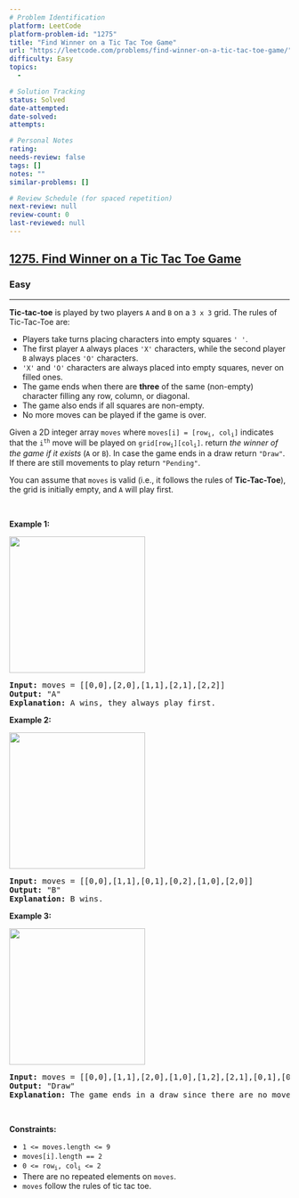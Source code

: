 ```yaml
---
# Problem Identification
platform: LeetCode
platform-problem-id: "1275"
title: "Find Winner on a Tic Tac Toe Game"
url: "https://leetcode.com/problems/find-winner-on-a-tic-tac-toe-game/"
difficulty: Easy
topics:
  -

# Solution Tracking
status: Solved
date-attempted:
date-solved:
attempts:

# Personal Notes
rating:
needs-review: false
tags: []
notes: ""
similar-problems: []

# Review Schedule (for spaced repetition)
next-review: null
review-count: 0
last-reviewed: null
---
```


<h2><a href="https://leetcode.com/problems/find-winner-on-a-tic-tac-toe-game/">1275. Find Winner on a Tic Tac Toe Game</a></h2><h3>Easy</h3><hr><div><p><strong>Tic-tac-toe</strong> is played by two players <code>A</code> and <code>B</code> on a <code>3 x 3</code> grid. The rules of Tic-Tac-Toe are:</p>

<ul>
	<li>Players take turns placing characters into empty squares <code>' '</code>.</li>
	<li>The first player <code>A</code> always places <code>'X'</code> characters, while the second player <code>B</code> always places <code>'O'</code> characters.</li>
	<li><code>'X'</code> and <code>'O'</code> characters are always placed into empty squares, never on filled ones.</li>
	<li>The game ends when there are <strong>three</strong> of the same (non-empty) character filling any row, column, or diagonal.</li>
	<li>The game also ends if all squares are non-empty.</li>
	<li>No more moves can be played if the game is over.</li>
</ul>

<p>Given a 2D integer array <code>moves</code> where <code>moves[i] = [row<sub>i</sub>, col<sub>i</sub>]</code> indicates that the <code>i<sup>th</sup></code> move will be played on <code>grid[row<sub>i</sub>][col<sub>i</sub>]</code>. return <em>the winner of the game if it exists</em> (<code>A</code> or <code>B</code>). In case the game ends in a draw return <code>"Draw"</code>. If there are still movements to play return <code>"Pending"</code>.</p>

<p>You can assume that <code>moves</code> is valid (i.e., it follows the rules of <strong>Tic-Tac-Toe</strong>), the grid is initially empty, and <code>A</code> will play first.</p>

<p>&nbsp;</p>
<p><strong class="example">Example 1:</strong></p>
<img alt="" src="https://assets.leetcode.com/uploads/2021/09/22/xo1-grid.jpg" style="width: 244px; height: 245px;">
<pre><strong>Input:</strong> moves = [[0,0],[2,0],[1,1],[2,1],[2,2]]
<strong>Output:</strong> "A"
<strong>Explanation:</strong> A wins, they always play first.
</pre>

<p><strong class="example">Example 2:</strong></p>
<img alt="" src="https://assets.leetcode.com/uploads/2021/09/22/xo2-grid.jpg" style="width: 244px; height: 245px;">
<pre><strong>Input:</strong> moves = [[0,0],[1,1],[0,1],[0,2],[1,0],[2,0]]
<strong>Output:</strong> "B"
<strong>Explanation:</strong> B wins.
</pre>

<p><strong class="example">Example 3:</strong></p>
<img alt="" src="https://assets.leetcode.com/uploads/2021/09/22/xo3-grid.jpg" style="width: 244px; height: 245px;">
<pre><strong>Input:</strong> moves = [[0,0],[1,1],[2,0],[1,0],[1,2],[2,1],[0,1],[0,2],[2,2]]
<strong>Output:</strong> "Draw"
<strong>Explanation:</strong> The game ends in a draw since there are no moves to make.
</pre>

<p>&nbsp;</p>
<p><strong>Constraints:</strong></p>

<ul>
	<li><code>1 &lt;= moves.length &lt;= 9</code></li>
	<li><code>moves[i].length == 2</code></li>
	<li><code>0 &lt;= row<sub>i</sub>, col<sub>i</sub> &lt;= 2</code></li>
	<li>There are no repeated elements on <code>moves</code>.</li>
	<li><code>moves</code> follow the rules of tic tac toe.</li>
</ul>
</div>